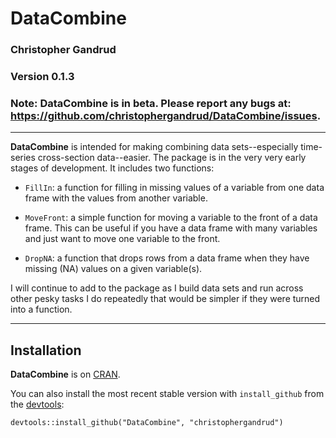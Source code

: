 DataCombine
======

### Christopher Gandrud

### Version 0.1.3

### Note: **DataCombine** is in beta. Please report any bugs at: <https://github.com/christophergandrud/DataCombine/issues>.

---

**DataCombine** is intended for making combining data sets--especially time-series cross-section data--easier. The package is in the very very early stages of development. It includes two functions:

- `FillIn`: a function for filling in missing values of a variable from one data frame with the values from another variable.

- `MoveFront`: a simple function for moving a variable to the front of a data frame. This can be useful if you have a data frame with many variables and just want to move one variable to the front.

- `DropNA`: a function that drops rows from a data frame when they have missing (NA) values on a given variable(s).

I will continue to add to the package as I build data sets and run across other pesky tasks I do repeatedly that would be simpler if they were turned into a function.

---

## Installation

**DataCombine** is on [CRAN](http://cran.r-project.org/). 

You can also install the most recent stable version with `install_github` from the [devtools](https://github.com/hadley/devtools):

```
devtools::install_github("DataCombine", "christophergandrud")
```
